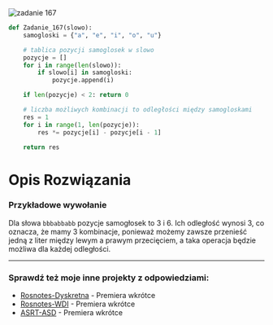 <picture>
  <source srcset="../../srt/zbior_zadan/167.png" media="(prefers-color-scheme: light)">
  <source srcset="../../srt/zbior_zadan/black_167.png" media="(prefers-color-scheme: dark)">
  <img src="../../srt/zbior_zadan/black_167.png" alt="zadanie 167">
</picture>

```python
def Zadanie_167(slowo):
    samogloski = {"a", "e", "i", "o", "u"}

    # tablica pozycji samoglosek w slowo
    pozycje = []
    for i in range(len(slowo)):
        if slowo[i] in samogloski:
            pozycje.append(i)

    if len(pozycje) < 2: return 0

    # liczba możliwych kombinacji to odległości między samogloskami
    res = 1
    for i in range(1, len(pozycje)):
        res *= pozycje[i] - pozycje[i - 1]

    return res
```
# Opis Rozwiązania

### Przykładowe wywołanie

Dla słowa `bbbabbabb` pozycje samogłosek to 3 i 6. Ich odległość wynosi 3, co oznacza, że mamy 3 kombinacje,
ponieważ możemy zawsze przenieść jedną z liter między lewym a prawym przecięciem, a taka operacja będzie
możliwa dla każdej odległości.


---
### Sprawdź też moje inne projekty z odpowiedziami:
- [Rosnotes-Dyskretna](https://github.com/kamilGie/Rosnotes-Dyskretna) - Premiera wkrótce
- [Rosnotes-WDI](https://github.com/kamilGie/Rosnotes-WDI) - Premiera wkrótce
- [ASRT-ASD](https://github.com/kamilGie/Rosnotes-Dyskretna) - Premiera wkrótce
